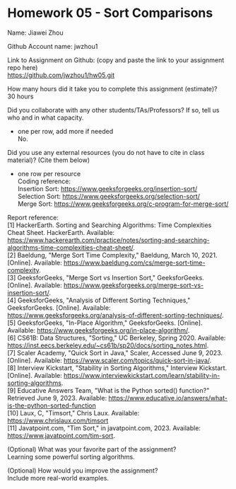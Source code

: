 # Homework 05 - Sort Comparisons

Name: Jiawei Zhou

Github Account name: jwzhou1

Link to Assignment on Github: (copy and paste the link to your assignment repo here)  
https://github.com/jwzhou1/hw05.git

How many hours did it take you to complete this assignment (estimate)?  
30 hours

Did you collaborate with any other students/TAs/Professors? If so, tell us who and in what capacity.  
- one per row, add more if needed  
No.

Did you use any external resources (you do not have to cite in class material)? (Cite them below)  
- one row per resource  
Coding reference:  
Insertion Sort: https://www.geeksforgeeks.org/insertion-sort/  
Selection Sort: https://www.geeksforgeeks.org/selection-sort/  
Merge Sort: https://www.geeksforgeeks.org/c-program-for-merge-sort/  

Report reference:  
[1] HackerEarth. Sorting and Searching Algorithms: Time Complexities Cheat Sheet. HackerEarth. Available: https://www.hackerearth.com/practice/notes/sorting-and-searching-algorithms-time-complexities-cheat-sheet/.  
[2] Baeldung, "Merge Sort Time Complexity," Baeldung, March 10, 2021. [Online]. Available: https://www.baeldung.com/cs/merge-sort-time-complexity.  
[3] GeeksforGeeks, "Merge Sort vs Insertion Sort," GeeksforGeeks. [Online]. Available: https://www.geeksforgeeks.org/merge-sort-vs-insertion-sort/.  
[4] GeeksforGeeks, "Analysis of Different Sorting Techniques," GeeksforGeeks. [Online]. Available: https://www.geeksforgeeks.org/analysis-of-different-sorting-techniques/.  
[5] GeeksforGeeks, "In-Place Algorithm," GeeksforGeeks. [Online]. Available: https://www.geeksforgeeks.org/in-place-algorithm/.   
[6] CS61B: Data Structures, "Sorting," UC Berkeley, Spring 2020. Available: https://inst.eecs.berkeley.edu/~cs61b/sp20/docs/sorting_notes.html.  
[7] Scaler Academy, "Quick Sort in Java," Scaler, Accessed June 9, 2023. [Online]. Available: https://www.scaler.com/topics/quick-sort-in-java/.  
[8] Interview Kickstart, "Stability in Sorting Algorithms," Interview Kickstart. [Online]. Available: https://www.interviewkickstart.com/learn/stability-in-sorting-algorithms.  
[9] Educative Answers Team, "What is the Python sorted() function?" Retrieved June 9, 2023. Available: https://www.educative.io/answers/what-is-the-python-sorted-function  
[10] Laux, C, "Timsort," Chris Laux. Available: https://www.chrislaux.com/timsort  
[11] Javatpoint.com, "Tim Sort," in javatpoint.com, 2023. Available: https://www.javatpoint.com/tim-sort.  

(Optional) What was your favorite part of the assignment?  
    Learning some powerful sorting algorithms.

(Optional) How would you improve the assignment?  
    Include more real-world examples.


